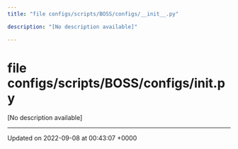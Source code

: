 ```yaml
---
title: "file configs/scripts/BOSS/configs/__init__.py"

description: "[No description available]"

---
```


# file configs/scripts/BOSS/configs/__init__.py

[No description available]






-------------------------------

Updated on 2022-09-08 at 00:43:07 +0000
